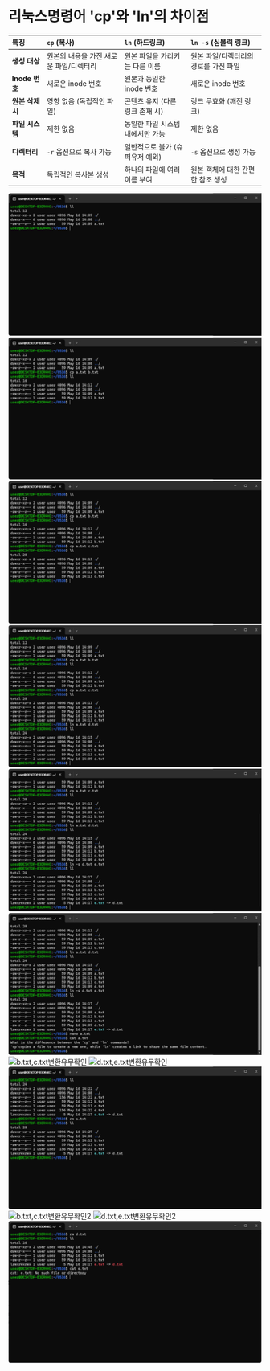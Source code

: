 # 리눅스명령어 'cp'와 'ln'의 차이점

| 특징           | `cp` (복사)                         | `ln` (하드링크)                     | `ln -s` (심볼릭 링크)                 |
| :------------- | :---------------------------------- | :---------------------------------- | :------------------------------------ |
| **생성 대상**  | 원본의 내용을 가진 새로운 파일/디렉터리 | 원본 파일을 가리키는 다른 이름      | 원본 파일/디렉터리의 경로를 가진 파일 |
| **Inode 번호** | 새로운 inode 번호                   | 원본과 동일한 inode 번호            | 새로운 inode 번호                     |
| **원본 삭제 시** | 영향 없음 (독립적인 파일)           | 콘텐츠 유지 (다른 링크 존재 시)     | 링크 무효화 (깨진 링크)               |
| **파일 시스템**| 제한 없음                           | 동일한 파일 시스템 내에서만 가능    | 제한 없음                             |
| **디렉터리**   | `-r` 옵션으로 복사 가능             | 일반적으로 불가 (슈퍼유저 예외)     | `-s` 옵션으로 생성 가능               |
| **목적**       | 독립적인 복사본 생성                | 하나의 파일에 여러 이름 부여        | 원본 객체에 대한 간편한 참조 생성     |

![a.txt생성.png](https://raw.githubusercontent.com/Monday1555/SystemProgramming/main/0516/a.txt생성.png)
![b.txt복사](https://raw.githubusercontent.com/Monday1555/SystemProgramming/main/0516/b.txt복사.png)
![c.txt복사](https://raw.githubusercontent.com/Monday1555/SystemProgramming/main/0516/c.txt복사.png)
![d.txt하드링크](https://raw.githubusercontent.com/Monday1555/SystemProgramming/main/0516/d.txt하드링크.png)
![e.txt심볼릭링크](https://raw.githubusercontent.com/Monday1555/SystemProgramming/main/0516/e.txt심볼릭링크.png)
![a.txt수정](https://raw.githubusercontent.com/Monday1555/SystemProgramming/main/0516/a.txt수정.png)
![b.txt,c.txt변환유무확인](https://raw.githubusercontent.com/Monday1555/SystemProgramming/main/0516/b.txt,c.txt변환유무확인.png)
![d.txt,e.txt변환유무확인](https://raw.githubusercontent.com/Monday1555/SystemProgramming/main/0516/d.txt,e.txt변환유무확인.png)
![a.txt삭제](https://raw.githubusercontent.com/Monday1555/SystemProgramming/main/0516/a.txt삭제.png)
![b.txt,c.txt변환유무확인2](https://raw.githubusercontent.com/Monday1555/SystemProgramming/main/0516/b.txt,c.txt변환유무확인2.png)
![d.txt,e.txt변환유무확인2](https://raw.githubusercontent.com/Monday1555/SystemProgramming/main/0516/d.txt,e.txt변환유무확인2.png)
![d.txt삭제,e.txt변환유무](https://raw.githubusercontent.com/Monday1555/SystemProgramming/main/0516/d.txt삭제,e.txt변환유무.png)
